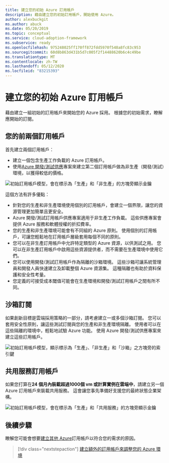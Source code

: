 ```yaml
---
title: 建立您的初始 Azure 訂用帳戶
description: 藉由建立您的初始訂用帳戶，開始使用 Azure。
author: alexbuckgit
ms.author: abuck
ms.date: 05/20/2019
ms.topic: conceptual
ms.service: cloud-adoption-framework
ms.subservice: ready
ms.openlocfilehash: 975248025ff170ff872fdd5970f548a8fc83c953
ms.sourcegitcommit: 60d8b863d431b5d7c005f2f14488620b6c4c49be
ms.translationtype: MT
ms.contentlocale: zh-TW
ms.lasthandoff: 05/12/2020
ms.locfileid: "83215393"
---
```

# <a name="create-your-initial-azure-subscriptions"></a>建立您的初始 Azure 訂用帳戶

藉由建立一組初始的訂用帳戶來開始您的 Azure 採用。 根據您的初始需求，瞭解應開始的訂閱。

## <a name="your-first-two-subscriptions"></a>您的前兩個訂用帳戶

首先建立兩個訂用帳戶：

- 建立一個包含生產工作負載的 Azure 訂用帳戶。
- 使用[Azure 開發/測試供應](https://azure.microsoft.com/pricing/dev-test)專案來建立第二個訂用帳戶做為非生產（開發/測試）環境，以獲得較低的價格。

![初始訂用帳戶模型，會在標示為「生產」和「非生產」的方塊旁顯示金鑰](../../_images/ready/initial-subscription-model.png)

<!-- docsTest:ignore Dev/Test -->

這個方法有許多優點：

- 針對您的生產和非生產環境使用個別的訂用帳戶，會建立一個界限，讓您的資源管理更加簡單且更安全。
- Azure 開發/測試訂用帳戶供應專案適用于非生產工作負載。 這些供應專案會提供 Azure 服務和軟體授權的折扣費率。
- 您的生產和非生產環境可能會有不同組的 Azure 原則。 使用個別的訂用帳戶，可讓您輕鬆地在訂用帳戶層級套用每個不同的原則。
- 您可以在非生產訂用帳戶中允許特定類型的 Azure 資源，以供測試之用。 您可以在非生產訂用帳戶中啟用這些資源提供者，而不需要在生產環境中使用它們。
- 您可以使用開發/測試訂用帳戶作為隔離的沙箱環境。 這些沙箱可讓系統管理員和開發人員快速建立及卸載整個 Azure 資源集。 這種隔離也有助於資料保護和安全性考量。
- 您定義的可接受成本閾值可能會在生產環境和開發/測試訂用帳戶之間有所不同。

## <a name="sandbox-subscriptions"></a>沙箱訂閱

如果創新目標是雲端採用策略的一部分，請考慮建立一或多個沙箱訂閱。 您可以套用安全性原則，讓這些測試訂閱與您的生產和非生產環境隔離。 使用者可以在這些隔離的環境中，輕鬆地試驗 Azure 功能。 使用 Azure 開發/測試供應專案來建立這些訂用帳戶。

![初始訂用帳戶模型，顯示標示為「生產」、「非生產」和「沙箱」之方塊旁的索引鍵](../../_images/ready/initial-subscription-model-with-sandboxes.png)

## <a name="shared-services-subscription"></a>共用服務訂用帳戶

如果您打算在**24 個月內裝載超過1000個 vm 或計算實例在雲端中**，請建立另一個 Azure 訂用帳戶來裝載共用服務。 這會讓您事先準備好支援您的最終狀態企業架構。

![初始訂用帳戶模型，會在標示為「生產」和「共用服務」的方塊旁顯示金鑰](../../_images/ready/initial-subscription-model-with-shared-services.png)

## <a name="next-steps"></a>後續步驟

瞭解您可能會想要[建立其他 Azure](./scale-subscriptions.md)訂用帳戶以符合您的需求的原因。

> [!div class="nextstepaction"]
> [建立額外的訂用帳戶來調整您的 Azure 環境](./scale-subscriptions.md)

